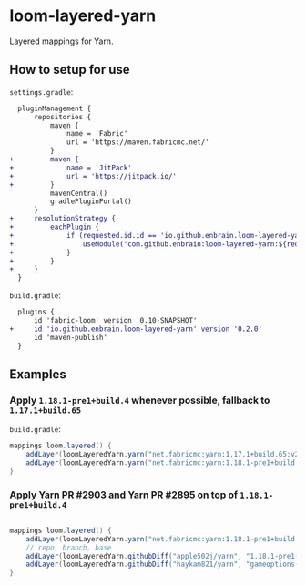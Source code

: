 # loom-layered-yarn
Layered mappings for Yarn.

## How to setup for use

`settings.gradle`:

```diff
  pluginManagement {
      repositories {
          maven {
              name = 'Fabric'
              url = 'https://maven.fabricmc.net/'
          }
+         maven {
+             name = 'JitPack'
+             url = 'https://jitpack.io/'
+         }
          mavenCentral()
          gradlePluginPortal()
      }
+     resolutionStrategy {
+         eachPlugin {
+             if (requested.id.id == 'io.github.enbrain.loom-layered-yarn') {
+                 useModule("com.github.enbrain:loom-layered-yarn:${requested.version}")
+             }
+         }
+     }
  }
```

`build.gradle`:

```diff
  plugins {
      id 'fabric-loom' version '0.10-SNAPSHOT'
+     id 'io.github.enbrain.loom-layered-yarn' version '0.2.0'
      id 'maven-publish'
  }
```

## Examples

### Apply `1.18.1-pre1+build.4` whenever possible, fallback to `1.17.1+build.65`

`build.gradle`:

```groovy
mappings loom.layered() {
    addLayer(loomLayeredYarn.yarn("net.fabricmc:yarn:1.17.1+build.65:v2"))
    addLayer(loomLayeredYarn.yarn("net.fabricmc:yarn:1.18.1-pre1+build.4:v2"))
}
```

### Apply [Yarn PR #2903](https://github.com/FabricMC/yarn/pull/2903) and [Yarn PR #2895](https://github.com/FabricMC/yarn/pull/2895) on top of `1.18.1-pre1+build.4`

```groovy

mappings loom.layered() {
    addLayer(loomLayeredYarn.yarn("net.fabricmc:yarn:1.18.1-pre1+build.4:v2"))
    // repo, branch, base
    addLayer(loomLayeredYarn.githubDiff("apple502j/yarn", "1.18.1-pre1-collision", "net.fabricmc:yarn:1.18.1-pre1+build.4:v2"))
    addLayer(loomLayeredYarn.githubDiff("haykam821/yarn", "gameoptions-key-suffix", "net.fabricmc:yarn:1.18+build.1:v2"))
}
```
